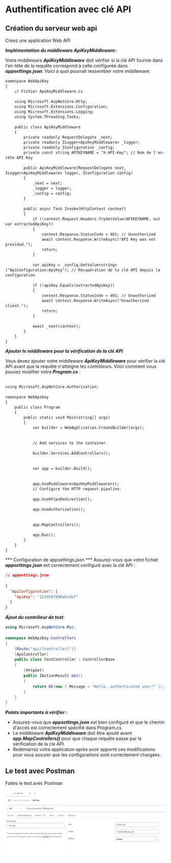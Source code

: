 #  Authentification avec clé API 

## Création du serveur web api 

Créez une application Web API 

***Implémentation du middleware ApiKeyMiddleware:***

Votre middleware ***ApiKeyMiddleware*** doit vérifier si la clé API fournie dans l'en-tête de la requête correspond à celle configurée dans ***appsettings.json***. Voici à quoi pourrait ressembler votre middleware:

``` CSharp
namespace WebApiKey
{
    // Fichier ApiKeyMiddleware.cs

    using Microsoft.AspNetCore.Http;
    using Microsoft.Extensions.Configuration;
    using Microsoft.Extensions.Logging;
    using System.Threading.Tasks;

    public class ApiKeyMiddleware
    {
        private readonly RequestDelegate _next;
        private readonly ILogger<ApiKeyMiddleware> _logger;
        private readonly IConfiguration _config;
        private const string APIKEYNAME = "X-API-Key"; // Nom de l'en-tête API Key

        public ApiKeyMiddleware(RequestDelegate next, ILogger<ApiKeyMiddleware> logger, IConfiguration config)
        {
            _next = next;
            _logger = logger;
            _config = config;
        }

        public async Task Invoke(HttpContext context)
        {
            if (!context.Request.Headers.TryGetValue(APIKEYNAME, out var extractedApiKey))
            {
                context.Response.StatusCode = 401; // Unauthorized
                await context.Response.WriteAsync("API Key was not provided.");
                return;
            }

            var apiKey = _config.GetValue<string>("ApiConfiguration:ApiKey"); // Récupération de la clé API depuis la configuration

            if (!apiKey.Equals(extractedApiKey))
            {
                context.Response.StatusCode = 401; // Unauthorized
                await context.Response.WriteAsync("Unauthorized client.");
                return;
            }

            await _next(context);
        }
    }
}

```


***Ajouter le middleware pour la vérification de la clé API***

Vous devez ajouter votre middleware ***ApiKeyMiddleware*** pour vérifier la clé API avant que la requête n'atteigne les contrôleurs. Voici comment vous pouvez modifier votre ***Program.cs*** :

```CSharp 

using Microsoft.AspNetCore.Authorization;

namespace WebApiKey
{
    public class Program
    {
        public static void Main(string[] args)
        {
            var builder = WebApplication.CreateBuilder(args);
           

            // Add services to the container.

            builder.Services.AddControllers();
            

            var app = builder.Build();


            app.UseMiddleware<ApiKeyMiddleware>();
            // Configure the HTTP request pipeline.

            app.UseHttpsRedirection();

            app.UseAuthorization();


            app.MapControllers();

            app.Run();
        }
    }
}

```
*** Configuration de appsettings.json ***
Assurez-vous que votre fichier ***appsettings.json*** est correctement configuré avec la clé API :

```json 
// appsettings.json

{
  "ApiConfiguration": {
    "ApiKey": "1234567890abcdef"
  }
}
```

***Ajout du contrôleur de test***:

```csharp 
using Microsoft.AspNetCore.Mvc;

namespace WebApiKey.Controllers
{
    [Route("api/[controller]")]
    [ApiController]
    public class TestController : ControllerBase
    {
        [HttpGet]
        public IActionResult Get()
        {
            return Ok(new { Message = "Hello, authenticated user!" });
        }
    }
}
```


***Points importants à vérifier :***
- Assurez-vous que ***appsettings.json*** est bien configuré et que le chemin d'accès est correctement spécifié dans Program.cs.
- Le middleware ***ApiKeyMiddleware*** doit être ajouté avant ***app.MapControllers()*** pour que chaque requête passe par la vérification de la clé API.
- Redémarrez votre application après avoir apporté ces modifications pour vous assurer que les configurations sont correctement chargées.

## Le test avec Postman 

Faites le test avec Postman

![L'interface Postman](https://github.com/bejaouibechir/WebApiTestExamples/blob/bejaouibaechir_api_key/1.png)


